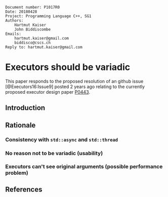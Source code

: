 ```
Document number: P1017R0
Date: 20180428
Project: Programming Language C++, SG1
Authors:
    Hartmut Kaiser
    John Biddiscombe
Emails:
    hartmut.kaiser@gmail.com
    biddisco@cscs.ch
Reply to: hartmut.kaiser@gmail.com
```

# Executors should be variadic

This paper responds to the proposed resolution of an github issue 
[@Executors16:Issue9] posted 2 years ago relating to the currently proposed 
executor design paper [P0443](http://wg21.link/P0443).

## Introduction

## Rationale

### Consistency with `std::async` and `std::thread`

### No reason not to be variadic (usability)

### Executors can't see original arguments (possible performance problem)

## References


